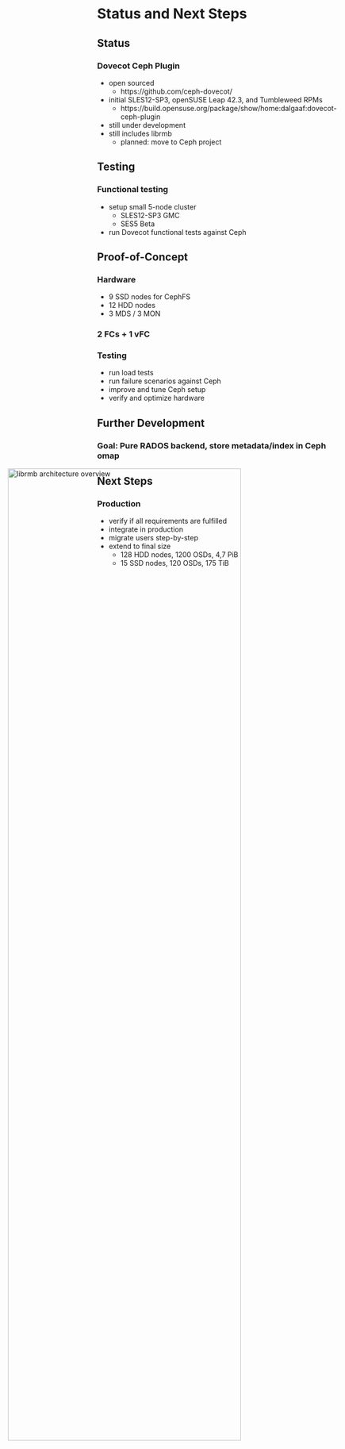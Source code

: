 <!-- .slide: data-state="section-break" id="section-break-7" data-timing="10s" -->
# Status and Next Steps


<!-- .slide: data-state="normal" id="status-0" data-timing="20s" data-menu-title="Status" -->
## Status

### Dovecot Ceph Plugin <!-- .element: class="fragment" data-fragment-index="0" -->
* <!-- .element: class="fragment" data-fragment-index="1" --> open sourced
  * <!-- .element: class="fragment" data-fragment-index="1" --> https://github.com/ceph-dovecot/
* <!-- .element: class="fragment" data-fragment-index="2" --> initial SLES12-SP3, openSUSE Leap 42.3, and Tumbleweed RPMs
  * <!-- .element: class="fragment" data-fragment-index="2" --> https://build.opensuse.org/package/show/home:dalgaaf:dovecot-ceph-plugin
* <!-- .element: class="fragment" data-fragment-index="3" --> still under development
* <!-- .element: class="fragment" data-fragment-index="4" --> still includes librmb
  * <!-- .element: class="fragment" data-fragment-index="4" --> planned: move to Ceph project


<!-- .slide: data-state="normal" id="status-1" data-timing="20s" data-menu-title="Testing" -->
## Testing

### Functional testing 
* setup small 5-node cluster 
  * SLES12-SP3 GMC 
  * SES5 Beta
* run Dovecot functional tests against Ceph


<!-- .slide: data-state="normal" id="status-2" data-timing="20s" data-menu-title="PoC" -->
## Proof-of-Concept

### Hardware <!-- .element: class="fragment" data-fragment-index="0" -->
* <!-- .element: class="fragment" data-fragment-index="1" --> 9 SSD nodes for CephFS
* <!-- .element: class="fragment" data-fragment-index="1" --> 12 HDD nodes
* <!-- .element: class="fragment" data-fragment-index="1" --> 3 MDS / 3 MON

### 2 FCs + 1 vFC <!-- .element: class="fragment" data-fragment-index="2" -->

### Testing <!-- .element: class="fragment" data-fragment-index="3" -->
* <!-- .element: class="fragment" data-fragment-index="4" --> run load tests
* <!-- .element: class="fragment" data-fragment-index="5" --> run failure scenarios against Ceph
* <!-- .element: class="fragment" data-fragment-index="6" --> improve and tune Ceph setup
* <!-- .element: class="fragment" data-fragment-index="7" --> verify and optimize hardware


<!-- .slide: data-state="normal" id="status-3" data-timing="20s" data-menu-title="Further Development" -->
## Further Development

### Goal: Pure RADOS backend, store metadata/index in Ceph omap

<div>
     <img style="height: 70%; left: 5%; position: absolute" alt="librmb architecture overview"
          data-src="images/dovecot-plugin-architecture-pure-rados.svg" />
</div>



<!-- .slide: data-state="normal" id="status-4" data-timing="20s" data-menu-title="Next Steps" -->
## Next Steps

### Production <!-- .element: class="fragment" data-fragment-index="0" -->
* <!-- .element: class="fragment" data-fragment-index="1" --> verify if all requirements are fulfilled
* <!-- .element: class="fragment" data-fragment-index="2" --> integrate in production
* <!-- .element: class="fragment" data-fragment-index="3" --> migrate users step-by-step
* <!-- .element: class="fragment" data-fragment-index="4" --> extend to final size
  * <!-- .element: class="fragment" data-fragment-index="4" --> 128 HDD nodes, 1200 OSDs, 4,7 PiB
  * <!-- .element: class="fragment" data-fragment-index="4" --> 15 SSD nodes, 120 OSDs, 175 TiB

